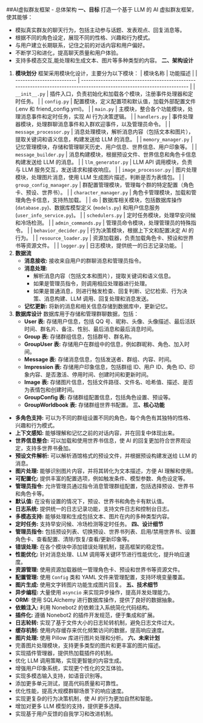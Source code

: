 ##AI虚拟群友框架 - 总体架构
**一、目标**
打造一个基于 LLM 的 AI 虚拟群友框架，使其能够：
* 模拟真实群友的聊天行为，包括主动参与话题、发表观点、回复消息等。
* 根据不同的角色设定，展现不同的性格、兴趣和行为模式。
* 与用户建立长期联系，记住之前的对话内容和用户偏好。
* 不断学习和进化，提高聊天质量和用户体验。
* 支持多模态交互,能处理和生成文本、图片等多种类型的内容。
**二、架构设计**
1. **模块划分**
   框架采用模块化设计，主要分为以下模块：
   | 模块名称                  | 功能描述                                                                                                               |
   | ------------------------- | ---------------------------------------------------------------------------------------------------------------------- |
   | `__init__.py`             | 插件入口，负责初始化和加载各个模块，注册事件处理器和定时任务。                                                         |
   | `config.py`               | 配置模块，定义配置项和默认值，加载外部配置文件 (.env 和 friend_config.yml)。                                           |
   | `main.py`                 | 主模块，整合各个功能模块，处理消息事件和定时任务，实现 AI 行为决策逻辑。                                               |
   | `handlers.py`             | 事件处理器模块，处理群聊消息事件和入群欢迎事件，以及管理员命令。                                                       |
   | `message_processor.py`    | 消息处理模块，解析消息内容（包括文本和图片），提取关键词和语义信息，构建发送给 LLM 的消息。                            |
   | `memory_manager.py`       | 记忆管理模块，存储和管理聊天历史、用户信息、世界信息、用户印象等。                                                     |
   | `message_builder.py`      | 消息构建模块，根据预设文件、世界信息和角色卡信息构建发送给 LLM 的消息。                                                |
   | `llm_generator.py`        | LLM API 调用模块，负责与 LLM 服务交互，发送请求和接收响应。                                                            |
   | `image_processor.py`      | 图片处理模块，处理图片消息，使用 LLM 生成图片描述，判断是否为表情包。                                                  |
   | `group_config_manager.py` | 群配置管理模块，管理每个群的特定配置（角色卡、预设、世界书）。                                                         |
   | `character_manager.py`    | 角色卡管理模块，加载和管理角色卡信息，支持热加载。                                                                     |
   | `db`                      | 数据库相关模块，包括数据库操作 (`database.py`)、数据库模型定义 (`models.py`) 和用户信息服务 (`user_info_service.py`)。 |
   | `schedulers.py`           | 定时任务模块，处理早安问候和冷场检测。                                                                                 |
   | `admin_commands.py`       | 管理员命令模块，处理管理员的特殊指令。                                                                                 |
   | `behavior_decider.py`     | 行为决策模块，根据上下文和配置决定 AI 的行为。                                                                         |
   | `resource_loader.py`      | 资源加载器，负责加载角色卡、预设和世界书等资源文件。                                                                   |
   | `logger.py`               | 日志模块，提供统一的日志记录功能。                                                                                     |
2. **数据流**
   * **消息接收:** 接收来自用户的群聊消息和管理员指令。
   * **消息处理:**
       * 解析消息内容（包括文本和图片），提取关键词和语义信息。
       * 如果是管理员指令，则调用相应处理器进行处理。
       * 如果是普通消息，则进行触发检查、回复判断、记忆检索、行为决策、消息构建、LLM 调用、回复处理和消息发送。
   * **记忆更新:** 将新的消息和相关信息存储到数据库中，更新记忆。
3. **数据库设计**
   数据库用于存储和管理群聊数据，包括：
   * **User 表:** 存储用户信息，包括 QQ 号、昵称、头像、头像描述、最后活跃时间、群名片、备注、性别、最后消息和最后消息时间。
   * **Group 表:** 存储群组信息，包括群号、群名称。
   * **GroupUser 表:** 存储用户在群组中的信息，例如群昵称、角色、加入时间。
   * **Message 表:** 存储消息信息，包括发送者、群组、内容、时间。
   * **Impression 表:** 存储用户印象信息，包括群组 ID、用户 ID、角色 ID、印象内容、是否激活、停用时间、创建时间和更新时间。
   * **Image 表:** 存储图片信息，包括文件路径、文件名、哈希值、描述、是否为表情包和创建时间。
   * **GroupConfig 表:** 存储群组配置信息，包括角色设置、预设等。
   * **GroupWorldbook 表:** 存储群组世界书配置。
**三、核心功能**
* **多角色支持:** 可以为不同的群组设置不同的角色，每个角色有其独特的性格、兴趣和行为模式。
* **上下文感知:** 能够理解和记忆之前的对话内容，并在回复中体现出来。
* **世界信息整合:** 可以加载和使用世界书信息，使 AI 的回复更加符合世界观设定，支持多世界书叠加。
* **预设文件解析:** 可以解析酒馆格式的预设文件，并根据预设构建发送给 LLM 的消息。
* **图片处理:** 能够识别图片内容，并将其转化为文本描述，方便 AI 理解和使用。
* **可配置化:** 提供丰富的配置选项，例如触发条件、模型参数、角色设定等。
* **管理员指令:** 允许管理员通过指令消息管理群组配置，包括选择预设、世界书和角色卡等。
* **默认值:** 在没有设置的情况下，预设、世界书和角色卡有默认值。
* **日志系统:** 提供统一的日志记录功能，支持文件日志和控制台日志。
* **多模态支持:** 能够处理和生成包括文本、图片在内的多种类型内容。
* **定时任务:** 支持早安问候、冷场检测等定时任务。
**四、设计细节**
* **管理员指令:** 包括预设列表、切换预设、世界书列表、启用/禁用世界书、设置角色卡、查看配置、清除/恢复/查看/更新印象等。
* **错误处理:** 在各个模块中添加错误处理机制，提高框架的稳定性。
* **性能优化:** 针对消息处理、LLM 调用等关键环节进行性能优化，提升响应速度。
* **资源管理:** 使用资源加载器统一管理角色卡、预设和世界书等资源文件。
* **配置管理:** 使用 `Config` 类和 YAML 文件来管理配置，支持环境变量覆盖。
* **图片生成:** 使用文字转图片功能生成图片回复。
**五、技术细节**
* **异步编程:** 大量使用 `asyncio` 来实现异步操作，提高并发处理能力。
* **ORM:** 使用 SQLAlchemy 进行数据库操作，提供了良好的数据抽象。
* **依赖注入:** 利用 Nonebot2 的依赖注入系统简化代码结构。
* **插件化:** 遵循 Nonebot2 的插件开发规范，便于集成和扩展。
* **日志轮转:** 实现了基于文件大小的日志轮转机制，避免日志文件过大。
* **缓存机制:** 使用内存缓存来优化频繁访问的数据，提高响应速度。
* **图片处理:** 使用 Pillow 库进行图片处理和分析。
**六、未来计划**
* 完善图片处理模块，支持更多类型的图片和更丰富的图片描述。
* 实现插件管理器，提供热加载插件的机制。
* 优化 LLM 调用策略，实现更智能的内容生成。
* 增强用户印象系统，实现更个性化的交互体验。
* 实现多模态输入支持，如语音识别等。
* 添加更多单元测试，提高代码质量和可靠性。
* 优化性能，提高大规模群聊场景下的响应速度。
* 实现更复杂的行为决策机制，使 AI 的行为更加自然和智能。
* 增加对更多 LLM 模型的支持，提供更多选择。
* 实现基于用户反馈的自我学习和改进机制。
